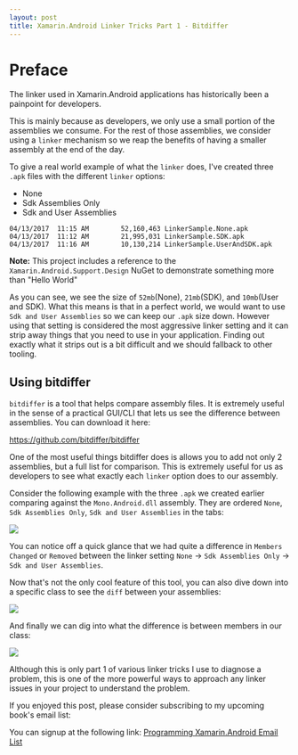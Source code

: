 ```yaml
---
layout: post
title: Xamarin.Android Linker Tricks Part 1 - Bitdiffer
---
```


# Preface

The linker used in Xamarin.Android applications has historically been a painpoint for developers.

This is mainly because as developers, we only use a small portion of the assemblies we consume. For the rest of those assemblies, we consider using a `linker` mechanism so we reap the benefits of having a smaller assembly at the end of the day.

To give a real world example of what the `linker` does, I've created three `.apk` files with the different `linker` options:

- None
- Sdk Assemblies Only
- Sdk and User Assemblies

```
04/13/2017  11:15 AM        52,160,463 LinkerSample.None.apk
04/13/2017  11:12 AM        21,995,031 LinkerSample.SDK.apk
04/13/2017  11:16 AM        10,130,214 LinkerSample.UserAndSDK.apk
```

**Note:** This project includes a reference to the `Xamarin.Android.Support.Design` NuGet to demonstrate something more than "Hello World"

As you can see, we see the size of `52mb`(None), `21mb`(SDK), and `10mb`(User and SDK). What this means is that in a perfect world, we would want to use `Sdk and User Assemblies` so we can keep our `.apk` size down. However using that setting is considered the most aggressive linker setting and it can strip away things that you need to use in your application. Finding out exactly what it strips out is a bit difficult and we should fallback to other tooling.

## Using bitdiffer

`bitdiffer` is a tool that helps compare assembly files. It is extremely useful in the sense of a practical GUI/CLI that lets us see the difference between assemblies. You can download it here:

<https://github.com/bitdiffer/bitdiffer>

One of the most useful things bitdiffer does is allows you to add not only 2 assemblies, but a full list for comparison. This is extremely useful for us as developers to see what exactly each `linker` option does to our assembly.

Consider the following example with the three `.apk` we created earlier comparing against the `Mono.Android.dll` assembly. They are ordered `None`, `Sdk Assemblies Only`, `Sdk and User Assemblies` in the tabs:

![](https://content.screencast.com/users/JDouglas2529/folders/Snagit/media/ce8db931-fb44-4338-8218-2a7b432403ec/04.13.2017-11.34.png)

You can notice off a quick glance that we had quite a difference in `Members Changed` or `Removed` between the linker setting `None` -> `Sdk Assemblies Only` -> `Sdk and User Assemblies`.

Now that's not the only cool feature of this tool, you can also dive down into a specific class to see the `diff` between your assemblies:

![](https://content.screencast.com/users/JDouglas2529/folders/Snagit/media/445fb42b-e0f5-455d-923d-07d626ebc409/04.13.2017-11.40.png)

And finally we can dig into what the difference is between members in our class:

![](https://content.screencast.com/users/JDouglas2529/folders/Snagit/media/c297819c-f32b-4eba-81f5-4f9b394b51d0/04.13.2017-11.44.png)

Although this is only part 1 of various linker tricks I use to diagnose a problem, this is one of the more powerful ways to approach any linker issues in your project to understand the problem.

If you enjoyed this post, please consider subscribing to my upcoming book's email list:

You can signup at the following link: [Programming Xamarin.Android Email List](https://eepurl.com/cz_fj1)
